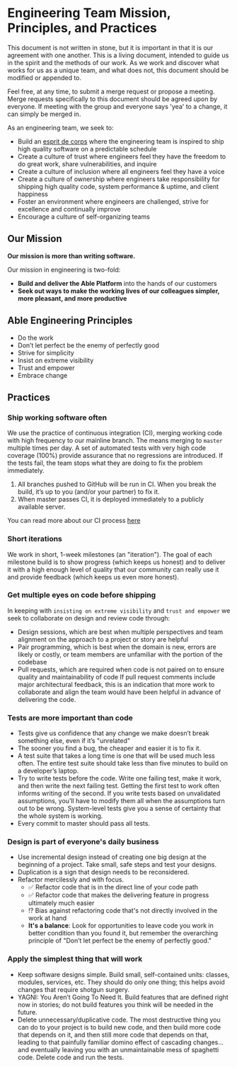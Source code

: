# Engineering Team Mission, Principles, and Practices

This document is not written in stone, but it is important in that it is our
agreement with one another. This is a living document, intended to guide us in
the spirit and the methods of our work. As we work and discover what works for
us as a unique team, and what does not, this document should be modified or
appended to.  

Feel free, at any time, to submit a merge request or propose a meeting. Merge
requests specifically to this document should be agreed upon by everyone. If
meeting with the group and everyone says 'yea' to a change, it can simply be merged in.

As an engineering team, we seek to:

- Build an [esprit de corps](https://www.dictionary.com/browse/esprit-de-corps) where the engineering team is inspired to ship high quality software on a predictable schedule
- Create a culture of trust where engineers feel they have the freedom to do great work, share vulnerabilities, and inquire
- Create a culture of inclusion where all engineers feel they have a voice
- Create a culture of ownership where engineers take responsibility for shipping high quality code, system performance & uptime, and client happiness
- Foster an environment where engineers are challenged, strive for excellence and continually improve
- Encourage a culture of self-organizing teams

## Our Mission
__Our mission is more than writing software.__

Our mission in engineering is two-fold:

* **Build and deliver the Able Platform** into the hands of our customers
* **Seek out ways to make the working lives of our colleagues simpler, more pleasant, and more productive**

## Able Engineering Principles
- Do the work
- Don’t let perfect be the enemy of perfectly good
- Strive for simplicity
- Insist on extreme visibility
- Trust and empower
- Embrace change

## Practices
### Ship working software often

We use the practice of continuous integration (CI), merging working code with high frequency to our mainline branch. The means merging to `master` multiple times per day. A set of automated tests with very high code coverage (100%) provide assurance that no regressions are introduced. If the tests fail, the team stops what they are doing to fix the problem immediately.

1. All branches pushed to GitHub will be run in CI. When you break the build, it’s up to you (and/or your partner) to fix it.
2. When master passes CI, it is deployed immediately to a publicly available server.

You can read more about our CI process [here](https://docs.google.com/document/d/1m-u-6LRPjPisBuESP0rkIxJrNiMObovvsRbszwsdNLc/edit)

### Short iterations
We work in short, 1-week milestones (an "iteration"). The goal of each milestone build is to show progress (which keeps us honest) and to deliver it with a high enough level of quality that our community can really use it and provide feedback (which keeps us even more honest).

### Get multiple eyes on code before shipping
In keeping with `insisting on extreme visibility` and `trust and empower` we seek to collaborate on design and review code through:
- Design sessions, which are best when multiple perspectives and team alignment on the approach to a project or story are helpful
- Pair programming, which is best when the domain is new, errors are likely or costly, or team members are unfamiliar with the portion of the codebase
- Pull requests, which are required when code is not paired on to ensure quality and maintainability of code
If pull request comments include major architectural feedback, this is an indication that more work to collaborate and align the team would have been helpful in advance of delivering the code.

### Tests are more important than code
- Tests give us confidence that any change we make doesn’t break something else, even if it’s "unrelated"
- The sooner you find a bug, the cheaper and easier it is to fix it.
- A test suite that takes a long time is one that will be used much less often. The entire test suite should take less than five minutes to build on a developer’s laptop.
- Try to write tests before the code. Write one failing test, make it work, and then write the next failing test. Getting the first test to work often informs writing of the second. If you write tests based on unvalidated assumptions, you’ll have to modify them all when the assumptions turn out to be wrong. System-level tests give you a sense of certainty that the whole system is working.
- Every commit to master should pass all tests.

### Design is part of everyone's daily business
- Use incremental design instead of creating one big design at the beginning of a project. Take small, safe steps and test your designs.
- Duplication is a sign that design needs to be reconsidered.
- Refactor mercilessly and with focus.
  - :white_check_mark: Refactor code that is in the direct line of your code path
  - :white_check_mark: Refactor code that makes the delivering feature in progress ultimately much easier
  - :interrobang: Bias against refactoring code that's not directly involved in the work at hand
  - **It's a balance**: Look for opportunities to leave code you work in better condition than you found it, but remember the overarching principle of "Don’t let perfect be the enemy of perfectly good."

### Apply the simplest thing that will work
- Keep software designs simple. Build small, self-contained units: classes, modules, services, etc. They should do only one thing; this helps avoid changes that require shotgun surgery.
- YAGNI: You Aren’t Going To Need It. Build features that are defined right now in stories; do not build features you think will be needed in the future.
- Delete unnecessary/duplicative code. The most destructive thing you can do to your project is to build new code, and then build more code that depends on it, and then still more code that depends on that, leading to that painfully familiar domino effect of cascading changes... and eventually leaving you with an unmaintainable mess of spaghetti code. Delete code and run the tests.
